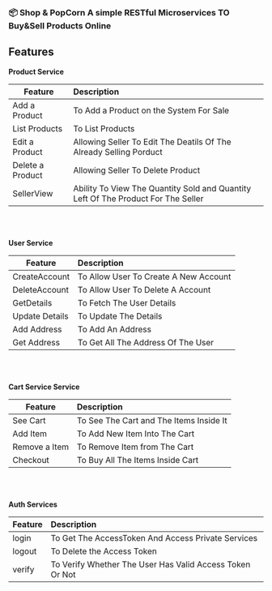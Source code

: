### :package: Shop & PopCorn A simple RESTful Microservices TO Buy&Sell Products Online


## Features

<b>Product Service</b>

| Feature  | Description  |
|----------|:-------------|
| Add a Product | To Add a Product on the System For Sale |
| List Products | To List Products |
| Edit a Product | Allowing Seller To Edit The Deatils Of The Already Selling Porduct |
| Delete a Product | Allowing Seller To Delete Product |
| SellerView | Ability To View The Quantity Sold and Quantity Left Of The Product For The Seller |


<br> </br>

<b>User Service</b>

| Feature  | Description  |
|----------|:-------------|
| CreateAccount | To Allow User To Create A New Account |
| DeleteAccount | To Allow User To Delete A Account  |
| GetDetails | To Fetch The User  Details |
| Update Details | To Update The Details |
| Add Address | To Add An Address |
| Get Address | To Get All The Address Of The User |

<br></br>

<b>Cart Service Service</b>

| Feature  | Description  |
|----------|:-------------|
| See Cart | To See The Cart and The Items Inside It |
| Add Item | To Add New Item Into The Cart |
| Remove a Item | To Remove Item from The Cart |
| Checkout | To Buy All The Items Inside Cart |

<br></br>


<b>Auth Services</b>

| Feature  | Description  |
|----------|:-------------|
| login | To Get The AccessToken And Access Private Services |
| logout | To Delete the Access Token |
| verify | To Verify Whether The User Has Valid Access Token Or Not  |


<br></br>


